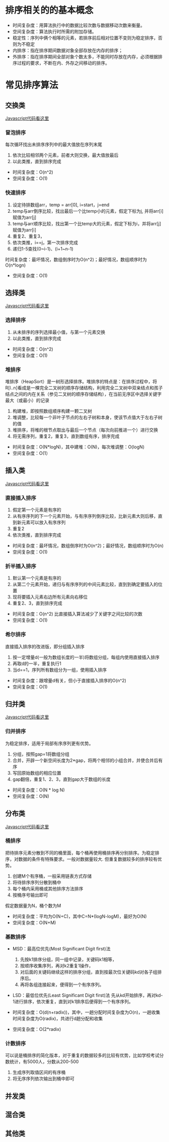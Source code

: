 
# 排序相关的的基本概念

+ 时间复杂度：用算法执行中的数据比较次数与数据移动次数来衡量。
+ 空间复杂度：算法执行时所需的附加存储。
+ 稳定性：序列中俩个相等的元素，若排序前后相对位置不变则为稳定排序，否则为不稳定
+ 内排序：指在排序期间数据对象全部存放在内存的排序；
+ 外排序：指在排序期间全部对象个数太多，不能同时存放在内存，必须根据排序过程的要求，不断在内、外存之间移动的排序。

# 常见排序算法

## 交换类

[Javascript代码看这里](../code/sorts/sort_exchange.js)

### 冒泡排序

每次循环找出未排序序列中的最大值放在序列末尾

1. 依次比较相邻两个元素，前者大则交换，最大值放最后
2. 以此类推，直到排序完成

+ 时间复杂度：O(n^2)
+ 空间复杂度：O(1)

### 快速排序

1. 设定待排数组arr，temp = arr[0], i=start，j=end
2. temp与arr倒序比较，找出最后一个比temp小的元素，假定下标为j, 并将arr[i]赋值为arr[j]
3. temp与arr顺序比较，找出第一个比temp大的元素，假定下标为i，并将arr[j]赋值为arr[i]
4. 重复2、重复3，
5. 依次类推，i==j，第一次排序完成
6. 递归1-5查找(0~i-1)、(i+1~n-1)

时间复杂度：最坏情况，数组倒序时为O(n^2)；最好情况，数组顺序时为O(n*logn)
+ 空间复杂度：O(1)

## 选择类

[Javascript代码看这里](../code/sorts/sort_select.js)

### 选择排序

1. 从未排序的序列选择最小值，与第一个元素交换
2. 以此类推，直到排序完成

+ 时间复杂度：O(n^2)
+ 空间复杂度：O(1)

### 堆排序

堆排序（HeapSort）是一树形选择排序。堆排序的特点是：在排序过程中，将R[l..n]看成是一棵完全二叉树的顺序存储结构，利用完全二叉树中双亲结点和孩子结点之间的内在关系（参见二叉树的顺序存储结构），在当前无序区中选择关键字最大（或最小）的记录

1. 构建堆，即按照数组顺序构建一颗二叉树
2. 堆调整，比较每一个非叶子节点的左右子树和本身，使该节点值大于左右子树的值
3. 堆排序，将堆的根节点取出与最后一个节点（每次向前推进一个）进行交换
4. 将无需序列，重复2，重复3，直到数组有序，排序完成

+ 时间复杂度：O(N*logN)，其中建堆：O(N)，每次堆调整：O(logN)
+ 空间复杂度：O(1）

## 插入类

[Javascript代码看这里](../code/sorts/sort_insert.js)

### 直接插入排序

1. 假定第一个元素是有序的
2. 从有序序列的下一个元素开始，与有序序列倒序比较，比新元素大则后移，直到新元素可以放入有序序列
3. 重复2
4. 依次类推，直到排序完成

+ 时间复杂度：最坏情况，数组倒序时为O(n^2)；最好情况，数组顺序时为O(n)
+ 空间复杂度：O(1)

### 折半插入排序

1. 默认第一个元素是有序的
2. 从第二个元素开始，递归与有序序列的中间元素比较，直到到确定要插入的位置
3. 现将要插入元素右边所有元素向右移位
4. 重复2、3，直到排序完成

+ 时间复杂度：O(n^2) 比直接插入算法减少了关键字之间比较的次数
+ 空间复杂度：O(1)

### 希尔排序
直接插入排序的改进版，即分组插入排序

1. 按一定增量d(一般为数组长度的一半)将数组分组，每组内使用直接插入排序
2. 再取d的一半，重复执行1
3. 当d==1，序列所有数组分为一组，使用插入排序

+ 时间复杂度：跟增量d有关，但小于直接插入排序的O(n^2)
+ 空间复杂度：O(1)

## 归并类

[Javascript代码看这里](../code/sorts/sort_merge.js)

### 归并排序

为稳定排序，适用于局部有序序列更有优势。

1. 分组，按照gap=1将数组分组
2. 合并，开辟一个新空间长度为2*gap，将两个相邻的小组合并，并使合并后有序
3. 写回原始数组的相应位置
4. gap翻倍，重复1、2、3，直到gap大于数组的长度

+ 时间复杂度：O(N * log N) 
+ 空间复杂度：O(N)

## 分布类

[Javascript代码看这里](../code/sorts/sort_distribute.js)

### 桶排序

把待排序元素分散到不同的桶里面，每个桶再使用桶排序再分别排序。为稳定排序，对数据的条件有特殊要求。一般对数据量较大. 但重复数据较多的排序较有优势。

1. 创建M个有序桶，一般采用链表方式存储
2. 将待排序序列分散到桶中
3. 每个桶内采用桶或其他排序方法排序
4. 按桶序号输出即可

假定数据量为N，桶个数为M
+ 时间复杂度：平均为O(N+C)，其中C=N*(logN-logM)，最好为O(N)
+ 空间复杂度：O(N+M)

### 基数排序

+ MSD：最高位优先(Most Significant Digit first)法
    1. 先按k1排序分组，同一组中记录，关键码k1相等，
    2. 按顺序收集序列，再对k2重复1操作，
    3. 对后面的关键码继续这样的排序分组，直到按最次位关键码kd对各子组排序后。
    4. 再将各组连接起来，便得到一个有序序列。
+ LSD：最低位优先(Least Significant Digit first)法
    先从kd开始排序，再对kd-1进行排序，依次重复，直到对k1排序后便得到一个有序序列。

+ 时间复杂度：O(d(n+radix))，其中，一趟分配时间复杂度为O(n)，一趟收集时间复杂度为O(radix)，共进行d趟分配和收集
+ 空间复杂度：O(2*radix)

### 计数排序

可以说是桶排序的简化版本，对于重复的数据较多的比较有优势，比如学校考试分数统计，有5000人，分数从200-500
1. 生成序列取值区间的有序桶
2. 将无序序列依次输出到桶中即可

## 并发类

## 混合类

## 其他类


<!-- 交换类排序 - 冒泡排序 快速排序 鸡尾酒排序 奇偶排序 梳子排序 侏儒排序 臭皮匠排序 Bogo排序
选择类排序 - 选择排序 堆排序 Smooth排序 笛卡尔树排序 锦标赛排序 圈排序
插入类排序 - 插入排序 希尔排序 二叉查找树排序 图书馆排序 耐心排序
归并类排序 - 归并排序 梯级归并排序 振荡归并排序 多相归并排序 Strand排序
分布类排序 - 桶排序 基数排序 计数排序 珠排序 美国旗帜排序 爆炸排序 鸽巢排序 相邻图排序 闪电排序 插值排序
并发类排序 - 双调排序器 Batcher归并网络 两两排序网络
混合类排序 - Tim排序 内省排序 Spread排序 反移排序 J排序
其他类排序 - 拓扑排序 煎饼排序 意粉排序
http://raychase.iteye.com/blog/1991794 -->
